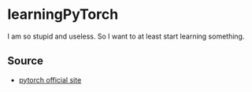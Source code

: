 # learningPyTorch
I am so stupid and useless.
So I want to at least start learning something.

## Source
* [pytorch official site](https://pytorch.org/tutorials/beginner/)
